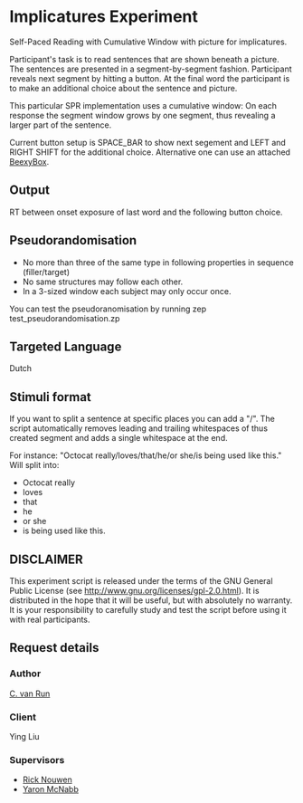 # Implicatures Experiment
Self-Paced Reading with Cumulative Window with picture for implicatures.

Participant's task is to read sentences that are shown beneath a picture. The sentences are presented in a segment-by-segment fashion. Participant reveals next segment by hitting a button. At the final word the participant is to make an additional choice about the sentence and picture.

This particular SPR implementation uses a cumulative window: On each response the segment window grows by one segment, thus revealing a larger part of the sentence.

Current button setup is SPACE_BAR to show next segement and LEFT and RIGHT SHIFT for the additional choice. Alternative one can use an attached [BeexyBox](http://www.beexy.org/responseboxes/).

## Output
RT between onset exposure of last word and the following button choice.

## Pseudorandomisation
* No more than three of the same type in following properties in sequence (filler/target)
* No same structures may follow each other.
* In a 3-sized window each subject may only occur once.

You can test the pseudoranomisation by running
 zep test_pseudorandomisation.zp

## Targeted Language
Dutch

## Stimuli format
If you want to split a sentence at specific places you can add a "/". The script automatically removes leading and trailing whitespaces of thus created segment and adds a single whitespace at the end.

For instance:
 "Octocat really/loves/that/he/or she/is being used like this."
Will split into:
* Octocat really
* loves
* that
* he
* or she
* is being used like this.

## DISCLAIMER
This experiment script is released under the terms of the GNU General Public License (see http://www.gnu.org/licenses/gpl-2.0.html). It is distributed in the hope that it will be useful, but with absolutely no warranty. It is your responsibility to carefully study and test the script before using it with real participants.

## Request details
### Author
[C. van Run](http://www.uu.nl/staff/CPAvanRun)
### Client
Ying Liu
### Supervisors
* [Rick Nouwen](http://www.uu.nl/medewerkers/RWFNouwen)
* [Yaron McNabb](http://www.uu.nl/medewerkers/YMcNabb)
